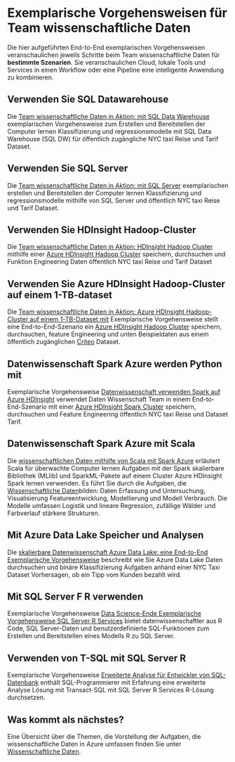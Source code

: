<properties 
    pageTitle="Wissenschaft-Prozessdurchläufe Team | Microsoft Azure" 
    description="Exemplarische Vorgehensweisen veranschaulichen das Cloud und lokale Tools und Dienste in einen Workflow oder eine Pipeline eine intelligente Anwendung zu kombinieren." 
    services="machine-learning" 
    documentationCenter="" 
    authors="bradsev"
    manager="jhubbard" 
    editor="cgronlun" />

<tags 
    ms.service="machine-learning" 
    ms.workload="data-services" 
    ms.tgt_pltfrm="na" 
    ms.devlang="na" 
    ms.topic="article" 
    ms.date="10/07/2016" 
    ms.author="bradsev" /> 


# <a name="team-data-science-process-walkthroughs"></a>Exemplarische Vorgehensweisen für Team wissenschaftliche Daten

Die hier aufgeführten End-to-End exemplarischen Vorgehensweisen veranschaulichen jeweils Schritte beim Team wissenschaftliche Daten für **bestimmte Szenarien**. Sie veranschaulichen Cloud, lokale Tools und Services in einen Workflow oder eine Pipeline eine intelligente Anwendung zu kombinieren.

## <a name="use-sql-data-warehouse"></a>Verwenden Sie SQL Datawarehouse
Die [Team wissenschaftliche Daten in Aktion: mit SQL Data Warehouse](machine-learning-data-science-process-sqldw-walkthrough.md) exemplarischen Vorgehensweise zum Erstellen und Bereitstellen der Computer lernen Klassifizierung und regressionsmodelle mit SQL Data Warehouse (SQL DW) für öffentlich zugängliche NYC taxi Reise und Tarif Dataset.

## <a name="use-sql-server"></a>Verwenden Sie SQL Server
Die [Team wissenschaftliche Daten in Aktion: mit SQL Server](machine-learning-data-science-process-sql-walkthrough.md) exemplarischen erstellen und Bereitstellen der Computer lernen Klassifizierung und regressionsmodelle mithilfe von SQL Server und öffentlich NYC taxi Reise und Tarif Dataset.


## <a name="use-hdinsight-hadoop-clusters"></a>Verwenden Sie HDInsight Hadoop-Cluster
Die [Team wissenschaftliche Daten in Aktion: HDInsight Hadoop Cluster](machine-learning-data-science-process-hive-walkthrough.md) mithilfe einer [Azure HDInsight Hadoop Cluster](https://azure.microsoft.com/services/hdinsight/) speichern, durchsuchen und Funktion Engineering Daten öffentlich NYC taxi Reise und Tarif Dataset


## <a name="use-azure-hdinsight-hadoop-clusters-on-a-1-tb-dataset"></a>Verwenden Sie Azure HDInsight Hadoop-Cluster auf einem 1-TB-dataset
Die [Team wissenschaftliche Daten in Aktion: Azure HDInsight Hadoop-Cluster auf einem 1-TB-Dataset mit](machine-learning-data-science-process-hive-criteo-walkthrough.md) Exemplarische Vorgehensweise stellt eine End-to-End-Szenario ein [Azure HDInsight Hadoop Cluster](https://azure.microsoft.com/services/hdinsight/) speichern, durchsuchen, feature Engineering und unten Beispieldaten aus einem öffentlich zugänglichen [Criteo](http://labs.criteo.com/downloads/download-terabyte-click-logs/) Dataset.


## <a name="data-science-using-python-with-spark-on-azure"></a>Datenwissenschaft Spark Azure werden Python mit
Exemplarische Vorgehensweise [Datenwissenschaft verwenden Spark auf Azure HDInsight](machine-learning-data-science-spark-overview.md) verwendet Daten Wissenschaft Team in einem End-to-End-Szenario mit einer [Azure HDInsight Spark Cluster](https://azure.microsoft.com/services/hdinsight/) speichern, durchsuchen und Feature Engineering öffentlich NYC taxi Reise und Dataset Tarif. 

## <a name="data-science-using-scala-with-spark-on-azure"></a>Datenwissenschaft Spark Azure mit Scala
Die [wissenschaftlichen Daten mithilfe von Scala mit Spark Azure](machine-learning-data-science-process-scala-walkthrough.md) erläutert Scala für überwachte Computer lernen Aufgaben mit der Spark skalierbare Bibliothek (MLlib) und SparkML-Pakete auf einem Cluster Azure HDInsight Spark lernen verwenden. Es führt Sie durch die Aufgaben, die [Wissenschaftliche Daten](http://aka.ms/datascienceprocess)bilden: Daten Erfassung und Untersuchung, Visualisierung Featureentwicklung, Modellierung und Modell Verbrauch. Die Modelle umfassen Logistik und lineare Regression, zufällige Wälder und Farbverlauf stärkere Strukturen.


## <a name="use-azure-data-lake-storage-and-analytics"></a>Mit Azure Data Lake Speicher und Analysen
Die [skalierbare Datenwissenschaft Azure Data Lake: eine End-to-End Exemplarische Vorgehensweise](machine-learning-data-science-process-data-lake-walkthrough.md) beschreibt wie Sie Azure Data Lake Daten durchsuchen und binäre Klassifizierung Aufgaben anhand einer NYC Taxi Dataset Vorhersagen, ob ein Tipp vom Kunden bezahlt wird. 

## <a name="use-r-with-sql-server-r-services"></a>Mit SQL Server F R verwenden
Exemplarische Vorgehensweise [Data Science-Ende Exemplarische Vorgehensweise SQL Server R Services](https://msdn.microsoft.com/library/mt612857.aspx) bietet datenwissenschaftler aus R Code, SQL Server-Daten und benutzerdefinierte SQL-Funktionen zum Erstellen und Bereitstellen eines Modells R zu SQL Server.

## <a name="use-t-sql-with-sql-server-r-services"></a>Verwenden von T-SQL mit SQL Server R
Exemplarische Vorgehensweise [Erweiterte Analyse für Entwickler von SQL-Datenbank](https://msdn.microsoft.com/library/mt683480.aspx) enthält SQL-Programmierer mit Erfahrung eine erweiterte Analyse Lösung mit Transact-SQL mit SQL Server R Services R-Lösung durchsetzen.

## <a name="whats-next"></a>Was kommt als nächstes?

Eine Übersicht über die Themen, die Vorstellung der Aufgaben, die wissenschaftliche Daten in Azure umfassen finden Sie unter [Wissenschaftliche Daten](http://aka.ms/datascienceprocess). 
